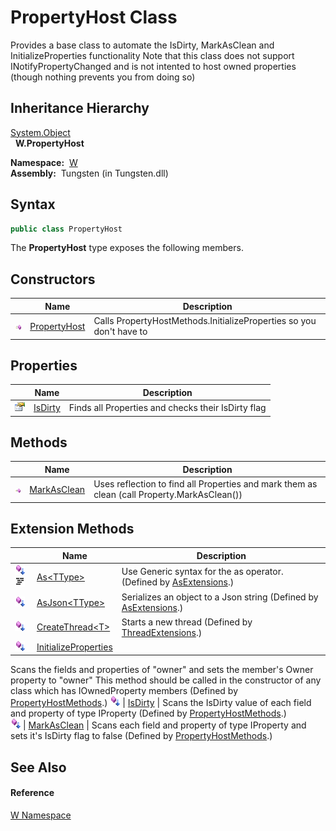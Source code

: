 PropertyHost Class
==================
  
Provides a base class to automate the IsDirty, MarkAsClean and InitializeProperties functionality Note that this class does not support INotifyPropertyChanged and is not intented to host owned properties (though nothing prevents you from doing so)



Inheritance Hierarchy
---------------------
[System.Object][1]  
  **W.PropertyHost**  

  **Namespace:**  [W][2]  
  **Assembly:**  Tungsten (in Tungsten.dll)

Syntax
------

```csharp
public class PropertyHost
```

The **PropertyHost** type exposes the following members.


Constructors
------------

                 | Name              | Description                                                         
---------------- | ----------------- | ------------------------------------------------------------------- 
![Public method] | [PropertyHost][3] | Calls PropertyHostMethods.InitializeProperties so you don't have to 


Properties
----------

                   | Name         | Description                                        
------------------ | ------------ | -------------------------------------------------- 
![Public property] | [IsDirty][4] | Finds all Properties and checks their IsDirty flag 


Methods
-------

                 | Name             | Description                                                                                 
---------------- | ---------------- | ------------------------------------------------------------------------------------------- 
![Public method] | [MarkAsClean][5] | Uses reflection to find all Properties and mark them as clean (call Property.MarkAsClean()) 


Extension Methods
-----------------

                                          | Name                       | Description                                                                                                                                                                                                                      
----------------------------------------- | -------------------------- | -------------------------------------------------------------------------------------------------------------------------------------------------------------------------------------------------------------------------------- 
![Public Extension Method]![Code example] | [As&lt;TType>][6]          | Use Generic syntax for the as operator. (Defined by [AsExtensions][7].)                                                                                                                                                          
![Public Extension Method]                | [AsJson&lt;TType>][8]      | Serializes an object to a Json string (Defined by [AsExtensions][7].)                                                                                                                                                            
![Public Extension Method]                | [CreateThread&lt;T>][9]    | Starts a new thread (Defined by [ThreadExtensions][10].)                                                                                                                                                                         
![Public Extension Method]                | [InitializeProperties][11] | 
Scans the fields and properties of "owner" and sets the member's Owner property to "owner" This method should be called in the constructor of any class which has IOwnedProperty members
 (Defined by [PropertyHostMethods][12].) 
![Public Extension Method]                | [IsDirty][13]              | 
Scans the IsDirty value of each field and property of type IProperty
 (Defined by [PropertyHostMethods][12].)                                                                                                                 
![Public Extension Method]                | [MarkAsClean][14]          | 
Scans each field and property of type IProperty and sets it's IsDirty flag to false
 (Defined by [PropertyHostMethods][12].)                                                                                                  


See Also
--------

#### Reference
[W Namespace][2]  

[1]: http://msdn.microsoft.com/en-us/library/e5kfa45b
[2]: ../README.md
[3]: _ctor.md
[4]: IsDirty.md
[5]: MarkAsClean.md
[6]: ../AsExtensions/As__1.md
[7]: ../AsExtensions/README.md
[8]: ../AsExtensions/AsJson__1.md
[9]: ../../W.Threading/ThreadExtensions/CreateThread__1.md
[10]: ../../W.Threading/ThreadExtensions/README.md
[11]: ../PropertyHostMethods/InitializeProperties.md
[12]: ../PropertyHostMethods/README.md
[13]: ../PropertyHostMethods/IsDirty.md
[14]: ../PropertyHostMethods/MarkAsClean.md
[15]: ../../_icons/Help.png
[Public method]: ../../_icons/pubmethod.gif "Public method"
[Public property]: ../../_icons/pubproperty.gif "Public property"
[Public Extension Method]: ../../_icons/pubextension.gif "Public Extension Method"
[Code example]: ../../_icons/CodeExample.png "Code example"